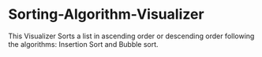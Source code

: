 # Sorting-Algorithm-Visualizer
This Visualizer Sorts a list in ascending order or descending order following the algorithms: Insertion Sort and Bubble sort.
